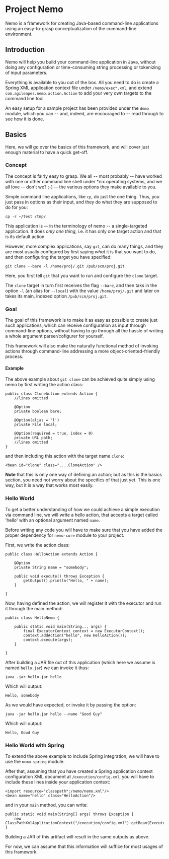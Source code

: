 # Project Nemo

Nemo is a framework for creating Java-based command-line applications using an easy-to-grasp
conceptualization of the command-line environment.

## Introduction

Nemo will help you build your command-line application in Java, without doing any configuration
or time-consuming string processing or tokenizing of input parameters.

Everything is available to you out of the box. All you need to do is create a Spring XML
application context file under `/nemo/exec*.xml`, and extend `com.agileapes.nemo.action.Action`
to add your very own targets to the command line tool.

An easy setup for a sample project has been provided under the `demo` module, which you
can -- and, indeed, are encouraged to -- read through to see how it is done.

## Basics

Here, we will go over the basics of this framework, and will cover just enough material to have a quick get-off.

### Concept

The concept is fairly easy to grasp. We all -- most probably -- have worked with one or other
command line shell under *nix operating systems, and we all love -- don't we? ;-) -- the
various options they make available to you.

Simple command line applications, like `cp`, do just the one thing. Thus, you just pass in options
as their input, and they do what they are supposed to do for you:

    cp -r ~/test /tmp/

This application is -- in the terminology of nemo -- a single-targeted application. It does
*only one thing*, i.e. it has only one target action and that is its default action.

However, more complex applications, say `git`, can do many things, and they are most usually
configured by first saying *what* it is that you want to do, and then configuring the target
you have specified:

    git clone --bare -l /home/proj/.git /pub/scm/proj.git

Here, you first tell `git` that you want to run and configure the `clone` target.

The `clone` target in turn first receives the flag `--bare`, and then taks in the option
`-l` (an alias for `--local`) with the value `/home/proj/.git` and later on takes its main,
indexed option `/pub/scm/proj.git`.

### Goal

The goal of this framework is to make it as easy as possible to create just such applications, which can receive
configuration as input through command-line options, without having to go through all the hassle of writing a
whole argument parser/cofigurer for yourself.

This framework will also make the naturally functional method of invoking actions through command-line addressing
a more object-oriented-friendly process.

#### Example

The above example about `git clone` can be achieved quite simply using nemo by first writing the action class:

    public class CloneAction extends Action {
        //lines omitted

        @Option
        private boolean bare;

        @Option(alias = 'l')
        private File local;

        @Option(required = true, index = 0)
        private URL path;
        //lines omitted
    }

and then including this action with the target name `clone`:

    <bean id="clone" class="....CloneAction" />

**Note** that this is only one way of defining an action; but as this is the basics section, you need not worry about
the specifics of that just yet. This is one way, but it is a way that works most easily.

### Hello World

To get a better understanding of how we could achieve a simple execution via command line, we will write a hello action,
that accepts a target called 'hello' with an optional argument named `name`.

Before writing any code you will have to make sure that you have added the proper dependency for `nemo-core` module to your
project.

First, we write the action class:

    public class HelloAction extends Action {

        @Option
        private String name = "somebody";

        public void execute() throws Exception {
            getOutput().println("Hello, " + name);
        }

    }

Now, having defined the action, we will register it with the executor and run it through the main method:

    public class HelloNemo {

        public static void main(String... args) {
            final ExecutorContext context = new ExecutorContext();
            context.addAction("hello", new HelloAction());
            context.execute(args);
        }

    }

After building a JAR file out of this application (which here we assume is named `hello.jar`) we can invoke it thus:

    java -jar hello.jar hello

Which will output:

    Hello, somebody

As we would have expected, or invoke it by passing the option:

    java -jar hello.jar hello --name "Good Guy"

Which will output:

    Hello, Good Guy

### Hello World with Spring

To extend the above example to include Spring integration, we will have to use the `nemo-spring` module.

After that, assuming that you have created a Spring application context configuration XML document at
`/execution/config.xml`, you will have to include these lines inside your application context:

    <import resource="classpath*:/nemo/nemo.xml"/>
    <bean name="hello" class="HelloAction"/>

and in your `main` method, you can write:

    public static void main(String[] args) throws Exception {
        new ClassPathXmlApplicationContext("/execution/config.xml").getBean(ExecutorContext.class).execute(args);
    }


Building a JAR of this artifact will result in the same outputs as above.

For now, we can assume that this information will suffice for most usages of this framework.
